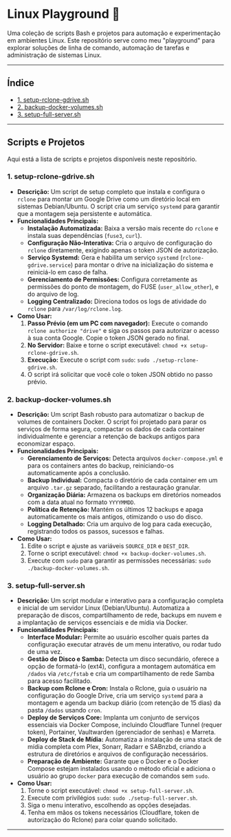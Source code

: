 # Linux Playground 🐧

Uma coleção de scripts Bash e projetos para automação e experimentação em ambientes Linux. Este repositório serve como meu "playground" para explorar soluções de linha de comando, automação de tarefas e administração de sistemas Linux.

---

## Índice

* [1. setup-rclone-gdrive.sh](#1-setup-rclone-grivesh)
* [2. backup-docker-volumes.sh](#2-backup-docker-volumessh)
* [3. setup-full-server.sh](#3-setup-full-serversh)

---

## Scripts e Projetos

Aqui está a lista de scripts e projetos disponíveis neste repositório.

### 1. setup-rclone-gdrive.sh

* **Descrição:** Um script de setup completo que instala e configura o `rclone` para montar um Google Drive como um diretório local em sistemas Debian/Ubuntu. O script cria um serviço `systemd` para garantir que a montagem seja persistente e automática.
* **Funcionalidades Principais:**
    * **Instalação Automatizada:** Baixa a versão mais recente do `rclone` e instala suas dependências (`fuse3`, `curl`).
    * **Configuração Não-Interativa:** Cria o arquivo de configuração do `rclone` diretamente, exigindo apenas o token JSON de autorização.
    * **Serviço Systemd:** Gera e habilita um serviço `systemd` (`rclone-gdrive.service`) para montar o drive na inicialização do sistema e reiniciá-lo em caso de falha.
    * **Gerenciamento de Permissões:** Configura corretamente as permissões do ponto de montagem, do FUSE (`user_allow_other`), e do arquivo de log.
    * **Logging Centralizado:** Direciona todos os logs de atividade do `rclone` para `/var/log/rclone.log`.
* **Como Usar:**
    1.  **Passo Prévio (em um PC com navegador):** Execute o comando `rclone authorize "drive"` e siga os passos para autorizar o acesso à sua conta Google. Copie o token JSON gerado no final.
    2.  **No Servidor:** Baixe e torne o script executável: `chmod +x setup-rclone-gdrive.sh`.
    3.  **Execução:** Execute o script com `sudo`: `sudo ./setup-rclone-gdrive.sh`.
    4.  O script irá solicitar que você cole o token JSON obtido no passo prévio.

### 2. backup-docker-volumes.sh

* **Descrição:** Um script Bash robusto para automatizar o backup de volumes de containers Docker. O script foi projetado para parar os serviços de forma segura, compactar os dados de cada container individualmente e gerenciar a retenção de backups antigos para economizar espaço.
* **Funcionalidades Principais:**
    * **Gerenciamento de Serviços:** Detecta arquivos `docker-compose.yml` e para os containers antes do backup, reiniciando-os automaticamente após a conclusão.
    * **Backup Individual:** Compacta o diretório de cada container em um arquivo `.tar.gz` separado, facilitando a restauração granular.
    * **Organização Diária:** Armazena os backups em diretórios nomeados com a data atual no formato `YYYYMMDD`.
    * **Política de Retenção:** Mantém os últimos 12 backups e apaga automaticamente os mais antigos, otimizando o uso do disco.
    * **Logging Detalhado:** Cria um arquivo de log para cada execução, registrando todos os passos, sucessos e falhas.
* **Como Usar:**
    1.  Edite o script e ajuste as variáveis `SOURCE_DIR` e `DEST_DIR`.
    2.  Torne o script executável: `chmod +x backup-docker-volumes.sh`.
    3.  Execute com `sudo` para garantir as permissões necessárias: `sudo ./backup-docker-volumes.sh`.

### 3. setup-full-server.sh

* **Descrição:** Um script modular e interativo para a configuração completa e inicial de um servidor Linux (Debian/Ubuntu). Automatiza a preparação de discos, compartilhamento de rede, backups em nuvem e a implantação de serviços essenciais e de mídia via Docker.
* **Funcionalidades Principais:**
    * **Interface Modular:** Permite ao usuário escolher quais partes da configuração executar através de um menu interativo, ou rodar tudo de uma vez.
    * **Gestão de Disco e Samba:** Detecta um disco secundário, oferece a opção de formatá-lo (ext4), configura a montagem automática em `/dados` via `/etc/fstab` e cria um compartilhamento de rede Samba para acesso facilitado.
    * **Backup com Rclone e Cron:** Instala o Rclone, guia o usuário na configuração do Google Drive, cria um serviço `systemd` para a montagem e agenda um backup diário (com retenção de 15 dias) da pasta `/dados` usando `cron`.
    * **Deploy de Serviços Core:** Implanta um conjunto de serviços essenciais via Docker Compose, incluindo Cloudflare Tunnel (requer token), Portainer, Vaultwarden (gerenciador de senhas) e Marreta.
    * **Deploy de Stack de Mídia:** Automatiza a instalação de uma stack de mídia completa com Plex, Sonarr, Radarr e SABnzbd, criando a estrutura de diretórios e arquivos de configuração necessários.
    * **Preparação de Ambiente:** Garante que o Docker e o Docker Compose estejam instalados usando o método oficial e adiciona o usuário ao grupo `docker` para execução de comandos sem `sudo`.
* **Como Usar:**
    1.  Torne o script executável: `chmod +x setup-full-server.sh`.
    2.  Execute com privilégios `sudo`: `sudo ./setup-full-server.sh`.
    3.  Siga o menu interativo, escolhendo as opções desejadas.
    4.  Tenha em mãos os tokens necessários (Cloudflare, token de autorização do Rclone) para colar quando solicitado.

---
